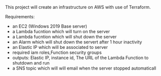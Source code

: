 This project will create an infrastructure on AWS with use of Terraform.

Requirements:
- an EC2 (Windows 2019 Base server)
- a Lambda fucntion which will turn on the server
- a Lambda fucntion which will shut down the server
- an Alarm which will shut down the servert after 1 hour inactivity
- an Elastic IP which will be associated to server
- required iam roles,Function security groups
- outputs: Elastic IP, instance id, The URL of the Lambda Function to shutdown and run
- a SNS topic which will will email when the server stopped automaticall
